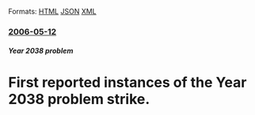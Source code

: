 
Formats: [HTML](/news/2006/05/12/first-reported-instances-of-the-year-2038-problem-strike.html)  [JSON](/news/2006/05/12/first-reported-instances-of-the-year-2038-problem-strike.json)  [XML](/news/2006/05/12/first-reported-instances-of-the-year-2038-problem-strike.xml)  

### [2006-05-12](/news/2006/05/12/index.md)

##### Year 2038 problem
#  First reported instances of the Year 2038 problem strike.




